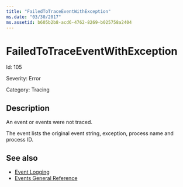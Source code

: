 ```yaml
---
title: "FailedToTraceEventWithException"
ms.date: "03/30/2017"
ms.assetid: b605b2b8-acd6-4762-8269-b025758a2404
---
```

# FailedToTraceEventWithException

Id: 105  
  
 Severity: Error  
  
 Category: Tracing  
  
## Description  

 An event or events were not traced.  
  
 The event lists the original event string, exception, process name and process ID.  
  
## See also

- [Event Logging](index.md)
- [Events General Reference](events-general-reference.md)
